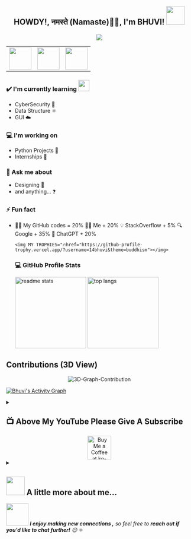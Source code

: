 
<h2><p align="center">HOWDY!, ​नमस्ते (Namaste)🙏🏻, I'm BHUVI!
    <img src="https://media.giphy.com/media/12oufCB0MyZ1Go/giphy.gif" width="50"></p> 
  <p align="center">
  <a href="https://github.com/Hunterdii/readme-typing-svg">
    <img src="https://readme-typing-svg.demolab.com/?lines=Future%20Cyber%20Security%20Professional;3%2B%20Years%20of%20Learning%20Coding;Always%20Learning%20Great%20Things&font=Shantell+Sans&size=21%20Code&center=true&width=440&height=45&color=f1c40f &vCenter=true&pause=1000&size=22" /></a>
      <!--1abc9c,e74c3c,3498db,2ecc71,9b59b6,f39c12
      Certainly! Here are some additional unique and special color codes:
      1. #f1c40f - Goldenrod
      2. #3498db - Cerulean
      3. #e74c3c - Coral
      4. #9b59b6 - Lavender
      5. #34495e - Gunmetal
      6. #e74c3c - Crimson
      7. #1abc9c - Turquoise
      8. #f39c12 - Tangerine
      9. #8e44ad - Orchid
      10. #27ae60 - Emerald
      11. #e67e22 - Burnt Orange
      12. #d35400 - Pumpkin
      13. #27ae60 - Jade
      14. #8e44ad - Amethyst
      15. #16a085 - Teal
      16. #c0392b - Mahogany
      17. #2980b9 - Sapphire
      18. #d35400 - Terracotta
      19. #7f8c8d - Slate Gray
      20. #2c3e50 - Midnight Blue--!>

<table width="120" align="center">
  <tr>
    <td align="center" width="60">
      <a href="https://www.linkedin.com/in/bhuvi-vishwakarma-447a3b217"><img src="https://cdn-icons-png.flaticon.com/512/1409/1409945.png" width="60"></a>
    </td>
    <td align="center" width="60">
      <a href="https://www.youtube.com/channel/UCBvLpT0OnIW2lB1gtAtrrDQ"><img src="https://github.com/Hunterdii/Hunterdii/blob/main/Images/youtube-icon.svg" width="60"></a>
    </td>
    <td align="center" width="60">
      <a href="https://discord.com/users/1125007717703094384"><img src="https://github.com/Hunterdii/Hunterdii/blob/main/Images/discord-tile.svg" width="60"></a>
    </td>
  </tr>
</table>


### ✔️ I'm currently learning <img src="https://media.giphy.com/media/WUlplcMpOCEmTGBtBW/giphy.gif" width="30"> 
- CyberSecurity 🔐
- Data Structure ⚛️
- GUI ☁️

### 💻 I'm working on
- Python Projects 💼
- Internships 🚀

### 💭 Ask me about
- Designing 🎨
- and anything... ❓

### ⚡ Fun fact 
- 🐱‍💻 My GitHub codes = 20%  🙋‍♂️ Me + 20%  💡 StackOverflow + 5%  🔍 Google + 35%  🤖 ChatGPT + 20%


      <img MY TROPHIES="🔥href="https://github-profile-trophy.vercel.app/?username=14bhuvi&theme=buddhism"></img> 

  <h3>💻 GitHub Profile Stats</h3>
  <!-- https://github.com/Hunterdii/github-readme-stats -->
  <a href="https://github.com//github-readme-stats"><img alt="readme stats" src="https://github-readme-stats.vercel.app/api?username=14bhuvi&count_private=true&show_icons=true&theme=github_dark&rank_icon=github&border_radius=10" height="192px"/></a>
  <a href="https://github.com/14bhuvi/github-readme-stats"><img alt="top langs" src="https://github-readme-stats-salesp07.vercel.app/api/top-langs/?username=14bhuvi&hide=HTML&langs_count=8&layout=compact&theme=github_dark&border_radius=10&size_weight=0.5&count_weight=0.5&exclude_repo=github-readme-stats" height="192px"/></a><a href="https://github-profile-trophy.vercel.app/?username=ryo-ma&theme=buddhism"></a> 



 

## Contributions (3D View)
<div align="center">
 
![3D-Graph-Contribution](https://github.com/14bhuvi/14bhuvi/blob/main/profile-3d-contrib/profile-night-green.svg)

</div>

<a href="https://github.com/ashutosh00710/github-readme-activity-graph"><img alt="Bhuvi's Activity Graph" src="https://github-readme-activity-graph.vercel.app/graph/?username=14bhuvi&theme=github-dark" /></a>





</details>
<details> 
  <summary><h2>📺 Above My YouTube Please Give A Subscribe</h2></summary>
   <h3> 😎 <em> I Will Make Sure To Do Entertain With My Content </em> 🤪 </h3>
 
<!--Quotes!--> 
<div align="center">
  
![Quotes](https://quotes-github-readme.vercel.app/api?type=horizontal&theme=radical)

</div> 

  <div>
<!--🃏MEMEPHOTOS / 🌐WEBSITE: https://github.com/trinib/random-memer -->
<p align="center">
<img src="https://memer-dx9lqo667-trinib.vercel.app/" width="330px"/>

</div>

</details>
<div align="center">
  <a href='https://www.buymeacoffee.com/het81857' target='_blank'>
    <img height='64' style='border:0px;height:64px;' src='https://storage.ko-fi.com/cdn/kofi1.png?v=3' border='0' alt='Buy Me a Coffee at ko-fi.com' />
  </a>
</div>


        
<details> <summary><h2><img src="https://media.giphy.com/media/VgCDAzcKvsR6OM0uWg/giphy.gif" width="50"> 
A little more about me...</h2></summary>
    
```javascriptclass ReadMe:
    def __init__(self):
        self.name = 'Patel HetKumar SandipBhai'
        self.education = {'programming': 'Full Stack Software Development', 'art': ['Singing', 'Art and Design', 'Gaming']}
        self.employment = {'developer': ['company', 'city'], 'designer': ['RR Cables', 'CodeSoft', 'Oasis InfoByte',]}
        self.current_year = 2024
    def doing(self, now):
        if now < self.current_year:
            return f"I was a design with {self.employment['developer'][0]} in {self.employment['developer'][1]}"
        elif now == self.current_year:
            return f"I am currently learning {self.education['programming']} at Parul Institute"
        elif now > self.current_year:
            return f"I am eager to collaborate with {self.employment['developer'][0]} on Android and web development"
        else:
            return "### Hi there 👋"
    def collaborate(self, role, organization, location):
        self.employment[role] = [organization, location]
    pronouns = "He | Him"
    code = ["Javascript🚀", "C🅒", "Python🐍", "Java☕", "Php🐘", "C#(.Net🎯)"]
    askMeAbout = ["web dev🌐", "Foody🍔", "app dev📱", "Singing🎤", "Drawing✏️"]
    technologies = {'mobileApp': ["Android App📱", "Flutter🚀"], 'frontEnd': {'js': ["React⚛️"], 'css': ["Tailwind🌪️", "bootstrap🅱️"]}, 'backEnd': {'php': ["php🐘", "c#🎯"], 'python': ["flask🍶"]}, 'devOps': ["Google Cloud☁️", "Docker🐳", "AWS🌩️"], 'databases': ["mongoDB🍃", "MySql🐬", "Oracle🛢️"], 'misc': ["Firebase🔥", "sqlite📦"]}
    architecture = ["Serverless Architecture", "Progressive web applications", "Single page applications"]
    currentProject = "I am developing Android Application Named: FestivityFlippers"
    funFact = "There are two ways to write error-free programs; only the third one works"

me = ReadMe()
```
</details>


<!--🐍💬SNAKETITLE / 🌐WEBSITE: https://textanim.com/ -->
<!--<p align="center">
<img src="https://i.imgur.com/x1KbuCq.gif" width="500">
<h2>🍴🐍 Snake eating my Contributions 🐍🍴</h2>--!>


<!--🐍📈SNAKEGRAPH / 🌐WEBSITE: https://github.com/Platane/snk & https://github.com/ironmaniiith/Github-profile-name-writer -->
<!--<img src="https://raw.githubusercontent.com/Hunterdii/Hunterdii/output/github-contribution-grid-snake.svg" width="100%">
--!>

<img src="https://media.giphy.com/media/LnQjpWaON8nhr21vNW/giphy.gif" width="60"> <em><b>I enjoy making new connections ,</b> so feel free to <b>reach out if you'd like to chat further!</b> 😊</em>

<!--START_SECTION:waka-->
<!--**I'm An Early & An Late Owl As Per The Kick I Get From...​🌓​🐤🦉​🌇​🌃​** 
```text
🌞 Morning                     95 commits     ███████░░░░░░░░░░░░░░░░░░   30.55% 
🌆 Daytime                     78 commits     ██████░░░░░░░░░░░░░░░░░░░   25.08% 
🌃 Evening                    112 commits     █████████░░░░░░░░░░░░░░░░   36.01% 
🌙 Night                       36 commits     ██████░░░░░░░░░░░░░░░░░░░   18.36%

```--!>
⚛

